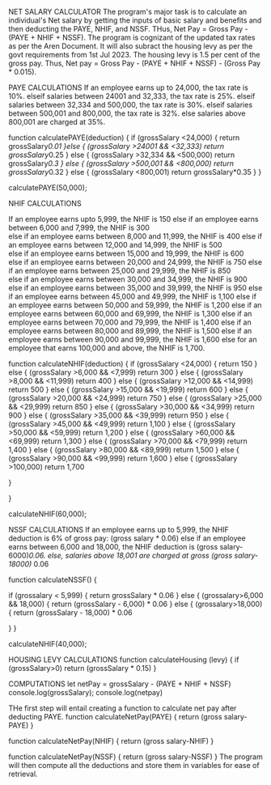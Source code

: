 NET SALARY CALCULATOR
The program's major task is to calculate an individual's Net salary by getting the inputs of basic salary 
and benefits and then deducting the PAYE, NHIF, and NSSF. THus, Net Pay = Gross Pay - (PAYE + NHIF + NSSF).
The program is cognizant of the updated tax rates as per the Aren Document. It will also subract the housing 
levy as per the govt requirements from 1st Jul 2023.
The housing levy is 1.5 per cent of the gross pay. Thus, Net pay = Gross Pay - (PAYE + NHIF + NSSF) - (Gross Pay * 0.015).


PAYE CALCULATIONS
If an employee earns up to 24,000, the tax rate is 10%.
elseif salaries between 24001 and 32,333, the tax rate is 25%.
elseif salaries between 32,334 and 500,000, the tax rate is 30%.
elseif salaries between 500,001 and 800,000, the tax rate is 32%.
else salaries above 800,001 are charged at 35%.

function calculatePAYE(deduction) {
if (grossSalary <24,000) { 
    return grossSalary*0.01 
}else {
    (grossSalary >24001 && <32,333)
    return grossSalary*0.25 
} else {
    (grossSalary >32,334 && <500,000)
    return grossSalary*0.3
} else {
    (grossSalary >500,001 && <800,000)
    return grossSalary*0.32 
} else {
    (grossSalary <800,001)
    return grossSalary*0.35
} }

calculatePAYE(50,000);
   


NHIF CALCULATIONS

If an employee earns upto 5,999, the NHIF is 150
else if an employee earns between 6,000 and 7,999, the NHIF is 300	
else if an employee earns between 8,000 and 11,999, the NHIF is 400	
else if an employee earns between 12,000 and 14,999, the NHIF is 500	
else if an employee earns between 15,000 and 19,999, the NHIF is 600	
else if an employee earns between 20,000 and 24,999, the NHIF is 750
else if an employee earns between 25,000 and 29,999, the NHIF is 850	
else if an employee earns between 30,000 and 34,999, the NHIF is 900	
else if an employee earns between 35,000 and 39,999, the NHIF is 950
else if an employee earns between 45,000 and 49,999, the NHIF is 1,100
else if an employee earns between 50,000 and 59,999, the NHIF is 1,200
else if an employee earns between 60,000 and 69,999, the NHIF is 1,300
else if an employee earns between 70,000 and 79,999, the NHIF is 1,400
else if an employee earns between 80,000 and 89,999, the NHIF is 1,500
else if an employee earns between 90,000 and 99,999, the NHIF is 1,600
else for an employee that earns 100,000 and above, the NHIF is 1,700.

function calculateNHIF(deduction) {
if (grossSalary <24,000) { 
    return 150
} else {
    (grossSalary >6,000 && <7,999)
    return 300
} else {
    (grossSalary >8,000 && <11,999)
    return 400
} else {
    (grossSalary >12,000 && <14,999)
    return 500 
 } else {
    (grossSalary >15,000 && <19,999)
    return 600 
 } else {
    (grossSalary >20,000 && <24,999)
    return 750 
 } else {
    (grossSalary >25,000 && <29,999)
    return 850 
 } else {
    (grossSalary >30,000 && <34,999)
    return 900 
 } else {
    (grossSalary >35,000 && <39,999)
    return 950 
 } else {
    (grossSalary >45,000 && <49,999)
    return 1,100 
 } else {
    (grossSalary >50,000 && <59,999)
    return 1,200 
 } else {
    (grossSalary >60,000 && <69,999)
    return 1,300 
 } else {
    (grossSalary >70,000 && <79,999)
    return 1,400 
 } else {
    (grossSalary >80,000 && <89,999)
    return 1,500 
 } else {
    (grossSalary >90,000 && <99,999)
    return 1,600 
 } else {
    (grossSalary >100,000)
    return 1,700

 }

}

  calculateNHIF(60,000); 



NSSF CALCULATIONS
If an employee earns up to 5,999, the NHIF deduction is 6% of gross pay: (gross salary * 0.06)
else if an employee earns between 6,000 and 18,000, the NHIF deduction is (gross salary-6000)*0.06.
else, salaries above 18,001 are charged at gross (gross salary-18000)* 0.06

function calculateNSSF() {

if (grossalary < 5,999) {
    return grossSalary * 0.06
} else {
    (grossalary>6,000 && 18,000) {
    return (grossSalary - 6,000) * 0.06
} else {
    (grossalary>18,000) {
    return (grossSalary - 18,000) * 0.06

}
}

calculateNHIF(40,000); 

HOUSING LEVY CALCULATIONS
function calculateHousing (levy) {
    if (grossSalary>0)
    return (grossSalary * 0.15)
    }


COMPUTATIONS
let netPay = grossSalary - (PAYE + NHIF + NSSF)
console.log(grossSalary);
console.log(netpay)

THe first step will entail creating a function to calculate net pay after deducting PAYE.
function calculateNetPay(PAYE) {
    return (gross salary-PAYE)
}

function calculateNetPay(NHIF) {
    return (gross salary-NHIF)
}

function calculateNetPay(NSSF) {
    return (gross salary-NSSF)
}
The program will then compute all the deductions and store them in variables for ease of retrieval. 	 
